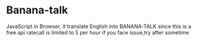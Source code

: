 # Banana-talk
JavaScript in Browser,  it translate English into BANANA-TALK
since this is a free api ratecall is limited to 5 per hour if you face issue,try after sometime
